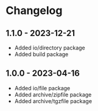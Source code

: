 # Changelog

## 1.1.0 - 2023-12-21
- Added io/directory package
- Added build package

## 1.0.0 - 2023-04-16
- Added io/file package
- Added archive/zipfile package
- Added archive/tgzfile package